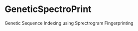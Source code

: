 GeneticSpectroPrint
===================

Genetic Sequence Indexing using Sprectrogram Fingerprinting

